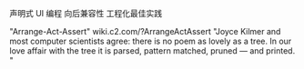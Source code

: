 声明式 UI 编程
向后兼容性
工程化最佳实践

"Arrange-Act-Assert" wiki.c2.com/?ArrangeActAssert
"Joyce Kilmer and most computer scientists agree: there is no poem as lovely as a tree. In our love affair with the tree it is parsed, pattern matched, pruned — and printed. "
